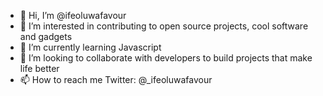 - 👋 Hi, I’m @ifeoluwafavour
- 👀 I’m interested in contributing to open source projects, cool software and gadgets
- 🌱 I’m currently learning Javascript 
- 💞️ I’m looking to collaborate with developers to build projects that make life better 
- 📫 How to reach me Twitter: @_ifeoluwafavour

<!---
ifeoluwafavour/ifeoluwafavour is a ✨ special ✨ repository because its `README.md` (this file) appears on your GitHub profile.
You can click the Preview link to take a look at your changes.
--->
